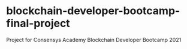 # blockchain-developer-bootcamp-final-project

Project for Consensys Academy Blockchain Developer Bootcamp 2021

